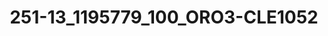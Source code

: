 ---
title: 251-13_1195779_100_ORO3-CLE1052
image: 251-13_1195779_100_ORO3-CLE1052.jpg
brand: sposo
layout: vestito
---